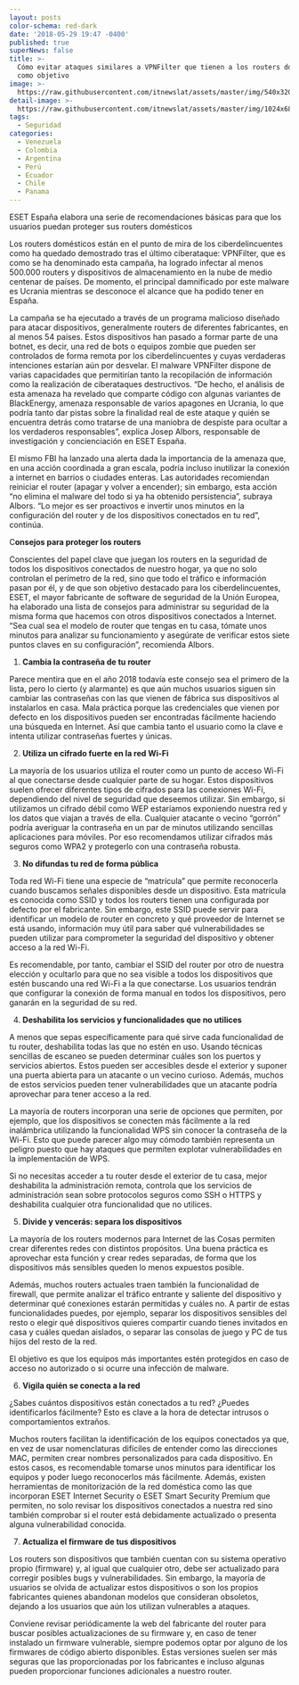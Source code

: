 ```yaml
---
layout: posts
color-schema: red-dark
date: '2018-05-29 19:47 -0400'
published: true
superNews: false
title: >-
  Cómo evitar ataques similares a VPNFilter que tienen a los routers domésticos
  como objetivo 
image: >-
  https://raw.githubusercontent.com/itnewslat/assets/master/img/540x320/Ataque-Router-p.jpg
detail-image: >-
  https://raw.githubusercontent.com/itnewslat/assets/master/img/1024x680/Ataque-Router-g.jpg
tags:
  - Seguridad
categories:
  - Venezuela
  - Colombia
  - Argentina
  - Perú
  - Ecuador
  - Chile
  - Panama
---
```

ESET España elabora una serie de recomendaciones básicas para que los usuarios puedan proteger sus routers domésticos

Los routers domésticos están en el punto de mira de los ciberdelincuentes como ha quedado demostrado tras el último ciberataque: VPNFilter, que es como se ha denominado esta campaña, ha logrado infectar al menos 500.000 routers y dispositivos de almacenamiento en la nube de medio centenar de países. De momento, el principal damnificado por este malware es Ucrania mientras se desconoce el alcance que ha podido tener en España. 

La campaña se ha ejecutado a través de un programa malicioso diseñado para atacar dispositivos, generalmente routers de diferentes fabricantes, en al menos 54 países. Estos dispositivos han pasado a  formar parte de una botnet, es decir, una red de bots o equipos zombie que pueden ser controlados de forma remota por los ciberdelincuentes y cuyas verdaderas intenciones estarían aún por desvelar. El malware VPNFilter dispone de varias capacidades que permitirían tanto la recopilación de información como la realización de ciberataques destructivos.  “De hecho, el análisis de esta amenaza ha revelado que comparte código con algunas variantes de BlackEnergy, amenaza responsable de varios apagones en Ucrania, lo que podría tanto dar pistas sobre la finalidad real de este ataque y quién se encuentra detrás  como tratarse de una maniobra de despiste para ocultar a los verdaderos responsables”, explica Josep Albors, responsable de investigación y concienciación en ESET España.

El mismo FBI ha lanzado una alerta dada la importancia de la amenaza que, en una acción coordinada a gran escala, podría incluso inutilizar la conexión a internet en barrios o ciudades enteras. Las autoridades recomiendan reiniciar el router (apagar y volver a encender); sin embargo, esta acción “no elimina el malware del todo si ya ha obtenido persistencia”, subraya Albors. “Lo mejor es ser proactivos e invertir unos minutos en la configuración del router y de los dispositivos conectados en tu red”, continúa.

C**onsejos para proteger los routers**

Conscientes del papel clave que juegan los routers en la seguridad de todos los dispositivos conectados de nuestro hogar, ya que no solo controlan el perímetro de la red, sino que todo el tráfico e información pasan por él, y de que son objetivo destacado para los ciberdelincuentes, ESET, el mayor fabricante de software de seguridad de la Unión Europea, ha elaborado una lista de consejos para administrar su seguridad de la misma forma que hacemos con otros dispositivos conectados a Internet. “Sea cual sea el modelo de router que tengas en tu casa, tómate unos minutos para analizar su funcionamiento y asegúrate de verificar estos siete puntos claves en su configuración”, recomienda Albors.

1.	**Cambia la contraseña de tu router**

Parece mentira que en el año 2018 todavía este consejo sea el primero de la lista, pero lo cierto (y alarmante) es que aún muchos usuarios siguen sin cambiar las contraseñas con las que vienen de fábrica sus dispositivos al instalarlos en casa. Mala práctica porque las credenciales que vienen por defecto en los dispositivos pueden ser encontradas fácilmente haciendo una búsqueda en Internet. Así que cambia tanto el usuario como la clave e intenta utilizar contraseñas fuertes y únicas.

2.	**Utiliza un cifrado fuerte en la red Wi-Fi**

La mayoría de los usuarios utiliza el router como un punto de acceso Wi-Fi al que conectarse desde cualquier parte de su hogar. Estos dispositivos suelen ofrecer diferentes tipos de cifrados para las conexiones Wi-Fi, dependiendo del nivel de seguridad que deseemos utilizar. Sin embargo, si utilizamos un cifrado débil como WEP estaríamos exponiendo nuestra red y los datos que viajan a través de ella. Cualquier atacante o vecino “gorrón” podría averiguar la contraseña en un par de minutos utilizando sencillas aplicaciones para móviles. Por eso recomendamos utilizar cifrados más seguros como WPA2 y protegerlo con una contraseña robusta.

3.	**No difundas tu red de forma pública**

Toda red Wi-Fi tiene una especie de “matrícula” que permite reconocerla cuando buscamos señales disponibles desde un dispositivo. Esta matrícula es conocida como SSID y todos los routers tienen una configurada por defecto por el fabricante. Sin embargo, este SSID puede servir para identificar un modelo de router en concreto y qué proveedor de Internet se está usando, información muy útil para saber qué vulnerabilidades se pueden utilizar para comprometer la seguridad del dispositivo y obtener acceso a la red Wi-Fi.

Es recomendable, por tanto, cambiar el SSID del router por otro de nuestra elección y ocultarlo para que no sea visible a todos los dispositivos que estén buscando una red Wi-Fi a la que conectarse. Los usuarios tendrán que configurar la conexión de forma manual en todos los dispositivos, pero ganarán en la seguridad de su red.

4.	**Deshabilita los servicios y funcionalidades que no utilices**

A menos que sepas específicamente para qué sirve cada funcionalidad de tu router, deshabilita todas las que no estén en uso. Usando técnicas sencillas de escaneo se pueden determinar cuáles son los puertos y servicios abiertos. Estos pueden ser accesibles desde el exterior y suponer una puerta abierta para un atacante o un vecino curioso. Además, muchos de estos servicios pueden tener vulnerabilidades que un atacante podría aprovechar para tener acceso a la red.

La mayoría de routers incorporan una serie de opciones que permiten, por ejemplo, que los dispositivos se conecten más fácilmente a la red inalámbrica utilizando la funcionalidad WPS sin conocer la contraseña de la Wi-Fi. Esto que puede parecer algo muy cómodo también representa un peligro puesto que hay ataques que permiten explotar vulnerabilidades en la implementación de WPS.

Si no necesitas acceder a tu router desde el exterior de tu casa, mejor deshabilita la administración remota, controla que los servicios de administración sean sobre protocolos seguros como SSH o HTTPS y deshabilita cualquier otra funcionalidad que no utilices.

5.	**Divide y vencerás: separa los dispositivos**

La mayoría de los routers modernos para Internet de las Cosas permiten crear diferentes redes con distintos propósitos. Una buena práctica es aprovechar esta función y crear redes separadas, de forma que los dispositivos más sensibles queden lo menos expuestos posible.

Además, muchos routers actuales traen también la funcionalidad de firewall, que permite analizar el tráfico entrante y saliente del dispositivo y determinar qué conexiones estarán permitidas y cuáles no. A partir de estas funcionalidades puedes, por ejemplo, separar los dispositivos sensibles del resto o elegir qué dispositivos quieres compartir cuando tienes invitados en casa y cuáles quedan aislados, o separar las consolas de juego y PC de tus hijos del resto de la red.

El objetivo es que los equipos más importantes estén protegidos en caso de acceso no autorizado o si ocurre una infección de malware.

6.	**Vigila quién se conecta a la red**

¿Sabes cuántos dispositivos están conectados a tu red? ¿Puedes identificarlos fácilmente? Esto es clave a la hora de detectar intrusos o comportamientos extraños. 

Muchos routers facilitan la identificación de los equipos conectados ya que, en vez de usar nomenclaturas difíciles de entender como las direcciones MAC, permiten crear nombres personalizados para cada dispositivo. En estos casos, es recomendable tomarse unos minutos para identificar los equipos y poder luego reconocerlos más fácilmente. Además, existen herramientas de monitorización de la red doméstica como las que incorporan ESET Internet Security o ESET Smart Security Premium que permiten, no solo revisar los dispositivos conectados a nuestra red sino también comprobar si el router está debidamente actualizado o presenta alguna vulnerabilidad conocida.

7.	**Actualiza el firmware de tus dispositivos**

Los routers son dispositivos que también cuentan con su sistema operativo propio (firmware) y, al igual que cualquier otro, debe ser actualizado para corregir posibles bugs y vulnerabilidades. Sin embargo, la mayoría de usuarios se olvida de actualizar estos dispositivos o son los propios fabricantes quienes abandonan modelos que consideran obsoletos, dejando a los usuarios que aún los utilizan vulnerables a ataques.

Conviene revisar periódicamente la web del fabricante del router para buscar posibles actualizaciones de su firmware y, en caso de tener instalado un firmware vulnerable, siempre podemos optar por alguno de los firmwares de código abierto disponibles. Estas versiones suelen ser más seguras que las proporcionadas por los fabricantes e incluso algunas pueden proporcionar funciones adicionales a nuestro router.
